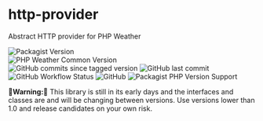 # http-provider
Abstract HTTP provider for PHP Weather

![Packagist Version](https://img.shields.io/packagist/v/php-weather/http-provider)  
![PHP Weather Common Version](https://img.shields.io/badge/phpweather--core-0.4.*-brightgreen)  
![GitHub commits since tagged version](https://img.shields.io/github/commits-since/php-weather/http-provider/0.5.0)
![GitHub last commit](https://img.shields.io/github/last-commit/php-weather/http-provider)  
![GitHub Workflow Status](https://img.shields.io/github/actions/workflow/status/php-weather/http-provider/php.yml?branch=main)
![GitHub](https://img.shields.io/github/license/php-weather/http-provider)
![Packagist PHP Version Support](https://img.shields.io/packagist/php-v/php-weather/http-provider)

**🚨Warning:🚨** This library is still in its early days
and the interfaces and classes are and will be changing between
versions. Use versions lower than 1.0 and release candidates on your
own risk.

